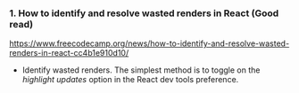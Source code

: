 ### 1. How to identify and resolve wasted renders in React (Good read)

https://www.freecodecamp.org/news/how-to-identify-and-resolve-wasted-renders-in-react-cc4b1e910d10/

- Identify wasted renders. The simplest method is to toggle on the *highlight updates* option in the React dev tools preference.

